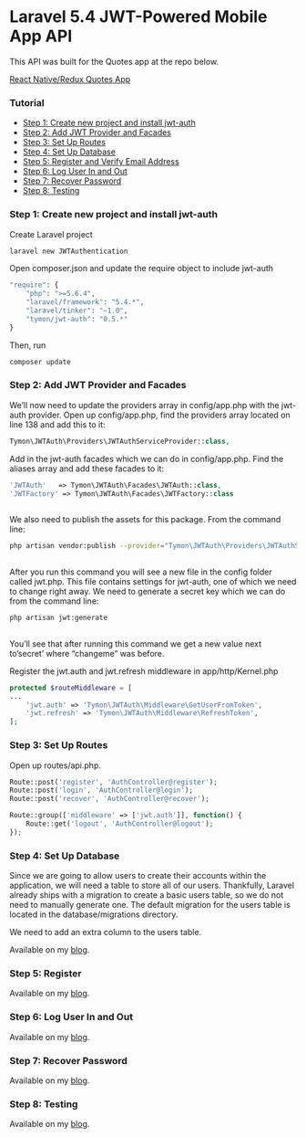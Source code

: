 # Laravel 5.4 JWT-Powered Mobile App API

This API was built for the Quotes app at the repo below.

<a href="https://github.com/MosesEsan/mesan-react-native-redux-quotes-app" target="_blank">React Native/Redux Quotes App </a>

### Tutorial

<ul>
  <li><a href="#step1">Step 1: Create new project and install jwt-auth</a></li>
  <li><a href="#step2">Step 2: Add JWT Provider and Facades</a></li>
  <li><a href="#step3">Step 3: Set Up Routes</a></li>
  <li><a href="#step4">Step 4:  Set Up Database</a></li>
  <li><a href="#step5">Step 5: Register and Verify Email Address</a></li>
  <li><a href="#step6">Step 6: Log User In and Out</a></li>
  <li><a href="#step7">Step 7: Recover Password</a></li>
  <li><a href="#step8">Step 8: Testing</a></li>
</ul>

<a name="step1"></a>
### Step 1: Create new project and install jwt-auth

Create Laravel project
```bash
laravel new JWTAuthentication
```
Open composer.json and update the require object to include jwt-auth 

```php
"require": {
    "php": ">=5.6.4",
    "laravel/framework": "5.4.*",
    "laravel/tinker": "~1.0",
    "tymon/jwt-auth": "0.5.*"
}
```
 Then, run 
```bash
composer update 
```

<a name="step2"></a>
### Step 2: Add JWT Provider and Facades
 
We’ll now need to update the providers array in config/app.php with the jwt-auth provider. Open up config/app.php, find the providers array located on line 138 and add this to it:

```php
Tymon\JWTAuth\Providers\JWTAuthServiceProvider::class, 

```
Add in the jwt-auth facades which we can do in config/app.php. Find the aliases array and add these facades to it:

```php
'JWTAuth'   => Tymon\JWTAuth\Facades\JWTAuth::class, 
'JWTFactory' => Tymon\JWTAuth\Facades\JWTFactory::class 
 
```
We also need to publish the assets for this package. From the command line: 
 
```bash
php artisan vendor:publish --provider="Tymon\JWTAuth\Providers\JWTAuthServiceProvider" 
 
```
 
After you run this command you will see a new file in the config folder called jwt.php. This file contains settings for jwt-auth, one of which we need to change right away. We need to generate a secret key which we can do from the command line: 
```bash
php artisan jwt:generate 
 
```

You’ll see that after running this command we get a new value next to’secret’ where “changeme” was before.

Register the jwt.auth and jwt.refresh middleware in app/http/Kernel.php
 
 ```php
 protected $routeMiddleware = [
 ...
     'jwt.auth' => 'Tymon\JWTAuth\Middleware\GetUserFromToken',
     'jwt.refresh' => 'Tymon\JWTAuth\Middleware\RefreshToken',
 ];
 ```

<a name="step3"></a>
### Step 3: Set Up Routes

Open up routes/api.php.

```php
Route::post('register', 'AuthController@register');
Route::post('login', 'AuthController@login');
Route::post('recover', 'AuthController@recover');

Route::group(['middleware' => ['jwt.auth']], function() {
    Route::get('logout', 'AuthController@logout');
});
```

<a name="step4"></a>
### Step 4: Set Up Database

Since we are going to allow users to create their accounts within the application, we will need a table to store all of our users. Thankfully, Laravel already ships with a migration to create a basic users table, so we do not need to manually generate one. The default migration for the users table is located in the database/migrations directory.

We need to add an extra column to the users table. 

Available on my <a href="https://medium.com/@mosesesan/tutorial-4-how-to-build-a-laravel-5-4-jwt-powered-mobile-app-api-4c59109d35f" target="_blank">blog</a>.

<a name="step5"></a>
### Step 5: Register

Available on my <a href="https://medium.com/@mosesesan/tutorial-4-how-to-build-a-laravel-5-4-jwt-powered-mobile-app-api-4c59109d35f" target="_blank">blog</a>.

<a name="step6"></a>
### Step 6: Log User In and Out

Available on my <a href="https://medium.com/@mosesesan/tutorial-4-how-to-build-a-laravel-5-4-jwt-powered-mobile-app-api-4c59109d35f" target="_blank">blog</a>.

<a name="step7"></a>
### Step 7: Recover Password

Available on my <a href="https://medium.com/@mosesesan/tutorial-4-how-to-build-a-laravel-5-4-jwt-powered-mobile-app-api-4c59109d35f" target="_blank">blog</a>.

<a name="step8"></a>
### Step 8: Testing

Available on my  <a href="https://medium.com/@mosesesan/tutorial-4-how-to-build-a-laravel-5-4-jwt-powered-mobile-app-api-4c59109d35f" target="_blank">blog</a>.
